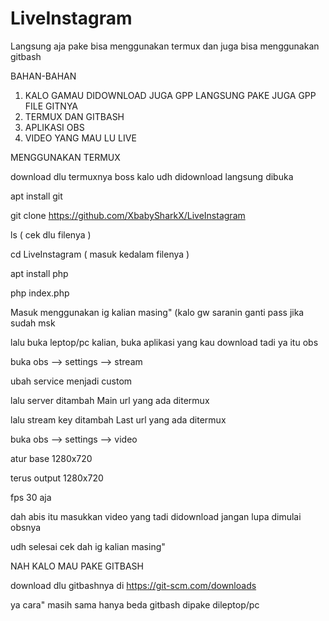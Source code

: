 # LiveInstagram

Langsung aja pake bisa menggunakan termux dan juga bisa menggunakan gitbash

BAHAN-BAHAN
1. KALO GAMAU DIDOWNLOAD JUGA GPP LANGSUNG PAKE JUGA GPP FILE GITNYA
2. TERMUX DAN GITBASH
3. APLIKASI OBS
4. VIDEO YANG MAU LU LIVE 

MENGGUNAKAN TERMUX

download dlu termuxnya boss kalo udh didownload langsung dibuka

apt install git

git clone https://github.com/XbabySharkX/LiveInstagram

ls ( cek dlu filenya )

cd  LiveInstagram ( masuk kedalam filenya )

apt install php

php index.php

Masuk menggunakan ig kalian masing" (kalo gw saranin ganti pass jika sudah msk

lalu buka leptop/pc kalian, buka aplikasi yang kau download tadi ya itu obs

buka obs --> settings --> stream 

ubah service menjadi custom

lalu server ditambah Main url yang ada ditermux

lalu stream key  ditambah Last url yang ada ditermux

buka obs --> settings --> video

atur base 1280x720

terus output 1280x720

fps 30 aja 

dah abis itu masukkan video yang tadi didownload jangan lupa dimulai obsnya 

udh selesai cek dah ig kalian masing"


NAH KALO MAU PAKE GITBASH

download dlu gitbashnya di https://git-scm.com/downloads

ya cara" masih sama hanya beda gitbash dipake dileptop/pc
